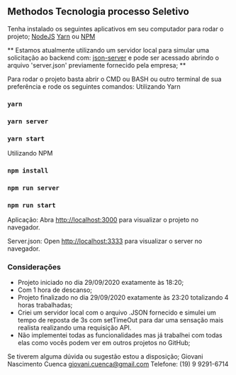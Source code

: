 ## Methodos Tecnologia processo Seletivo

Tenha instalado os seguintes aplicativos em seu computador para rodar o projeto;
[NodeJS](https://nodejs.org/en/)
[Yarn](https://classic.yarnpkg.com/lang/en/)
ou [NPM](https://docs.npmjs.com/getting-started/)

** Estamos atualmente utilizando um servidor local para simular uma solicitação ao backend com:
[json-server](https://github.com/typicode/json-server) e pode ser acessado abrindo o arquivo 'server.json' previamente fornecido pela empresa; **

Para rodar o projeto basta abrir o CMD ou BASH ou outro terminal de sua preferência e rode os seguintes comandos:
Utilizando Yarn
### `yarn`
### `yarn server`
### `yarn start`

Utilizando NPM
### `npm install`
### `npm run server`
### `npm run start`

Aplicação:
Abra [http://localhost:3000](http://localhost:3000) para visualizar o projeto no navegador.

Server.json:
Open [http://localhost:3333](http://localhost:3333) para visualizar o server no navegador.

### Considerações
- Projeto iniciado no dia 29/09/2020 exatamente às 18:20;
- Com 1 hora de descanso;
- Projeto finalizado no dia 29/09/2020 exatamente às 23:20 totalizando 4 horas trabalhadas;
- Criei um servidor local com o arquivo .JSON fornecido e simulei um tempo de reposta de 3s com setTimeOut para dar uma sensação mais realista realizando uma requisição API.
- Não implementei todas as funcionalidades mas já trabalhei com todas elas como vocês podem ver em outros projetos no GitHub;


Se tiverem alguma dúvida ou sugestão estou a disposição;
Giovani Nascimento Cuenca
giovani.cuenca@gmail.com
Telefone: (19) 9 9291-6714
